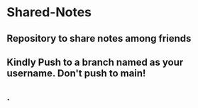 # Shared-Notes
Repository to share notes among friends
---
## Kindly Push to a branch named as your username. Don't push to main!
.
---
